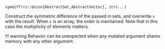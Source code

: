 ```
symdiff!(s::Union{AbstractSet,AbstractVector}, itrs...)
```

Construct the symmetric difference of the passed in sets, and overwrite `s` with the result. When `s` is an array, the order is maintained. Note that in this case the multiplicity of elements matters.

!!! warning
    Behavior can be unexpected when any mutated argument shares memory with any other argument.


